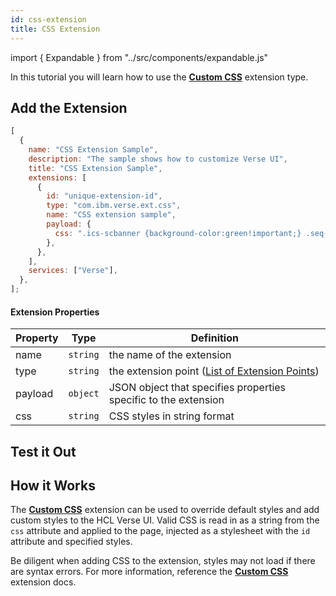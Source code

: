 ```yaml
---
id: css-extension
title: CSS Extension
---
```


import { Expandable } from "../src/components/expandable.js"

In this tutorial you will learn how to use the **[Custom CSS](../extension-points#css-support)** extension type.

## Add the Extension

```js
[
  {
    name: "CSS Extension Sample",
    description: "The sample shows how to customize Verse UI",
    title: "CSS Extension Sample",
    extensions: [
      {
        id: "unique-extension-id",
        type: "com.ibm.verse.ext.css",
        name: "CSS extension sample",
        payload: {
          css: ".ics-scbanner {background-color:green!important;} .seq-window .compose-button {font-size:16px!important;background-color:red!important;} .message-list-container .seq-msg-row {background-color:yellow!important;} .createEvent {display:none!important;}",
        },
      },
    ],
    services: ["Verse"],
  },
];
```

#### Extension Properties

| Property |   Type   | Definition                                                            |
| -------- | :------: | --------------------------------------------------------------------- |
| name     | `string` | the name of the extension                                             |
| type     | `string` | the extension point ([List of Extension Points](../extension-points)) |
| payload  | `object` | JSON object that specifies properties specific to the extension       |
| css      | `string` | CSS styles in string format                                           |

## Test it Out

<Expandable path="samples/custom-css.gif" />

## How it Works

The **[Custom CSS](../extension-points#css-support)** extension can be used to override default styles and add custom styles to the HCL Verse UI. Valid CSS is read in as a string from the `css` attribute and applied to the page, injected as a stylesheet with the `id` attribute and specified styles.

Be diligent when adding CSS to the extension, styles may not load if there are syntax errors. For more information, reference the **[Custom CSS](../extension-points#css-support)** extension docs.
